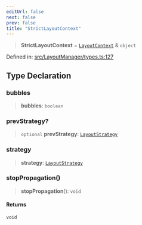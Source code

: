 ```yaml
---
editUrl: false
next: false
prev: false
title: "StrictLayoutContext"
---
```


> **StrictLayoutContext** = [`LayoutContext`](/api/type-aliases/layoutcontext/) & `object`

Defined in: [src/LayoutManager/types.ts:127](https://github.com/fabricjs/fabric.js/blob/fea1b29b7495d9634e300bd4bfa43de097745805/src/LayoutManager/types.ts#L127)

## Type Declaration

### bubbles

> **bubbles**: `boolean`

### prevStrategy?

> `optional` **prevStrategy**: [`LayoutStrategy`](/api/classes/layoutstrategy/)

### strategy

> **strategy**: [`LayoutStrategy`](/api/classes/layoutstrategy/)

### stopPropagation()

> **stopPropagation**(): `void`

#### Returns

`void`
